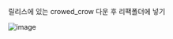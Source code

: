 릴리스에 있는 crowed_crow 다운 후 리팩폴더에 넣기


![image](https://github.com/user-attachments/assets/1688aeae-a754-4075-9c19-4e8f006dafeb)

